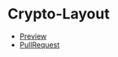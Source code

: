 # Crypto-Layout
- [Preview](https://bohodar.github.io/Crypto-Layout/crypto-layout)
- [PullRequest](https://github.com/bohodar/Crypto-Layout/pull/1/files)

